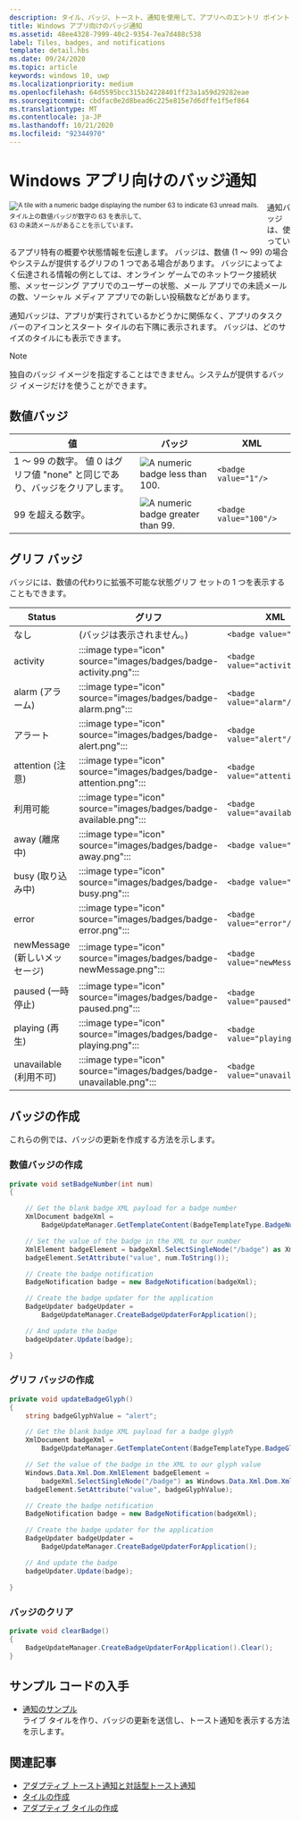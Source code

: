 ```yaml
---
description: タイル、バッジ、トースト、通知を使用して、アプリへのエントリ ポイントを提供し、ユーザーに最新情報を提示する方法について説明します。
title: Windows アプリ向けのバッジ通知
ms.assetid: 48ee4328-7999-40c2-9354-7ea7d488c538
label: Tiles, badges, and notifications
template: detail.hbs
ms.date: 09/24/2020
ms.topic: article
keywords: windows 10, uwp
ms.localizationpriority: medium
ms.openlocfilehash: 64d5595bcc315b24228401ff23a1a59d29282eae
ms.sourcegitcommit: cbdfac0e2d8bead6c225e815e7d6dffe1f5ef864
ms.translationtype: MT
ms.contentlocale: ja-JP
ms.lasthandoff: 10/21/2020
ms.locfileid: "92344970"
---
```

# <a name="badge-notifications-for-windows-apps"></a>Windows アプリ向けのバッジ通知

 

<div style="float:left; font-size:80%; text-align:left; margin: 0px 15px 15px 0px;">
<img src="images/badge-example.png" alt="A tile with a numeric badge displaying the number 63 to indicate 63 unread mails." style="padding-bottom:0.0em; margin-bottom: 2px" /><br/>タイル上の数値バッジが数字の 63 を表示して、<br/> 63 の未読メールがあることを示しています。</div>

通知バッジは、使っているアプリ特有の概要や状態情報を伝達します。 バッジは、数値 (1 ～ 99) の場合やシステムが提供するグリフの 1 つである場合があります。 バッジによってよく伝達される情報の例としては、オンライン ゲームでのネットワーク接続状態、メッセージング アプリでのユーザーの状態、メール アプリでの未読メールの数、ソーシャル メディア アプリでの新しい投稿数などがあります。 

通知バッジは、アプリが実行されているかどうかに関係なく、アプリのタスク バーのアイコンとスタート タイルの右下隅に表示されます。 バッジは、どのサイズのタイルにも表示できます。  

> [!NOTE]
> 独自のバッジ イメージを指定することはできません。システムが提供するバッジ イメージだけを使うことができます。


## <a name="numeric-badges"></a>数値バッジ

値 | バッジ | XML
--|--|--
1 ～ 99 の数字。 値 0 はグリフ値 "none" と同じであり、バッジをクリアします。 | <img src="images/badges/badge-numeric.png" alt="A numeric badge less than 100." /> | `<badge value="1"/>`
99 を超える数字。 | <img src="images/badges/badge-numeric-greater.png" alt="A numeric badge greater than 99." /></td> | `<badge value="100"/>`

## <a name="glyph-badges"></a>グリフ バッジ
バッジには、数値の代わりに拡張不可能な状態グリフ セットの 1 つを表示することもできます。 

Status | グリフ | XML
--|--|--
なし | (バッジは表示されません。) | `<badge value="none"/>`
activity | :::image type="icon" source="images/badges/badge-activity.png"::: | `<badge value="activity"/>`
alarm (アラーム) | :::image type="icon" source="images/badges/badge-alarm.png"::: | `<badge value="alarm"/>`
アラート | :::image type="icon" source="images/badges/badge-alert.png"::: | `<badge value="alert"/>`
attention (注意) | :::image type="icon" source="images/badges/badge-attention.png"::: | `<badge value="attention"/>`
利用可能 | :::image type="icon" source="images/badges/badge-available.png"::: | `<badge value="available"/>`
away (離席中) | :::image type="icon" source="images/badges/badge-away.png"::: | `<badge value="away"/>`
busy (取り込み中) | :::image type="icon" source="images/badges/badge-busy.png"::: | `<badge value="busy"/>`
error | :::image type="icon" source="images/badges/badge-error.png"::: | `<badge value="error"/>`
newMessage (新しいメッセージ) | :::image type="icon" source="images/badges/badge-newMessage.png"::: | `<badge value="newMessage"/>`
paused (一時停止) | :::image type="icon" source="images/badges/badge-paused.png"::: | `<badge value="paused"/>`
playing (再生) | :::image type="icon" source="images/badges/badge-playing.png"::: | `<badge value="playing"/>`
unavailable (利用不可) | :::image type="icon" source="images/badges/badge-unavailable.png"::: | `<badge value="unavailable"/>`</td>

## <a name="create-a-badge"></a>バッジの作成

これらの例では、バッジの更新を作成する方法を示します。

### <a name="create-a-numeric-badge"></a>数値バッジの作成

````csharp
private void setBadgeNumber(int num)
{

    // Get the blank badge XML payload for a badge number
    XmlDocument badgeXml = 
        BadgeUpdateManager.GetTemplateContent(BadgeTemplateType.BadgeNumber);

    // Set the value of the badge in the XML to our number
    XmlElement badgeElement = badgeXml.SelectSingleNode("/badge") as XmlElement;
    badgeElement.SetAttribute("value", num.ToString());

    // Create the badge notification
    BadgeNotification badge = new BadgeNotification(badgeXml);

    // Create the badge updater for the application
    BadgeUpdater badgeUpdater = 
        BadgeUpdateManager.CreateBadgeUpdaterForApplication();

    // And update the badge
    badgeUpdater.Update(badge);

}
````

### <a name="create-a-glyph-badge"></a>グリフ バッジの作成
````csharp
private void updateBadgeGlyph()
{
    string badgeGlyphValue = "alert";

    // Get the blank badge XML payload for a badge glyph
    XmlDocument badgeXml = 
        BadgeUpdateManager.GetTemplateContent(BadgeTemplateType.BadgeGlyph);

    // Set the value of the badge in the XML to our glyph value
    Windows.Data.Xml.Dom.XmlElement badgeElement = 
        badgeXml.SelectSingleNode("/badge") as Windows.Data.Xml.Dom.XmlElement;
    badgeElement.SetAttribute("value", badgeGlyphValue);

    // Create the badge notification
    BadgeNotification badge = new BadgeNotification(badgeXml);

    // Create the badge updater for the application
    BadgeUpdater badgeUpdater = 
        BadgeUpdateManager.CreateBadgeUpdaterForApplication();

    // And update the badge
    badgeUpdater.Update(badge);

}
````

### <a name="clear-a-badge"></a>バッジのクリア

````csharp
private void clearBadge()
{
    BadgeUpdateManager.CreateBadgeUpdaterForApplication().Clear();
}
````

## <a name="get-the-sample-code"></a>サンプル コードの入手

* [通知のサンプル](https://github.com/Microsoft/Windows-universal-samples/tree/master/Samples/Notifications)<br/> ライブ タイルを作り、バッジの更新を送信し、トースト通知を表示する方法を示します。 

## <a name="related-articles"></a>関連記事

* [アダプティブ トースト通知と対話型トースト通知](adaptive-interactive-toasts.md)
* [タイルの作成](creating-tiles.md)
* [アダプティブ タイルの作成](create-adaptive-tiles.md)
